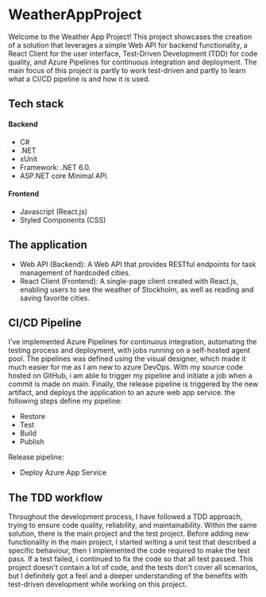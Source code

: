 # WeatherAppProject

Welcome to the Weather App Project! This project showcases the creation of a solution that leverages a simple Web API for backend functionality, a React Client for the user interface, Test-Driven Development (TDD) for code quality, and Azure Pipelines for continuous integration and deployment.
The main focus of this project is partly to work test-driven and partly to learn what a CI/CD pipeline is and how it is used.

<h2>Tech stack</h2>
<h4>Backend</h4>

- C#
- .NET
- xUnit
- Framework: .NET 6.0.
- ASP.NET core Minimal API.

<h4>Frontend</h4>

- Javascript (React.js)
- Styled Components (CSS)

## The application

- Web API (Backend): A Web API that provides RESTful endpoints for task management of hardcoded cities.
- React Client (Frontend): A single-page client created with React.js, enabling users to see the weather of Stockholm, as well as reading and saving favorite cities.

## CI/CD Pipeline

I've implemented Azure Pipelines for continuous integration, automating the testing process and deployment, with jobs running on a self-hosted agent pool.
The pipelines was defined using the visual designer, which made it much easier for me as I am new to azure DevOps. With my source code hosted on GitHub, i am able to trigger my pipeline and initiate a job when a commit is made on main. Finally, the release pipeline is triggered by the new artifact, and deploys the application to an azure web app service.
the following steps define my pipeline:

- Restore
- Test
- Build
- Publish

Release pipeline:
- Deploy Azure App Service


## The TDD workflow
Throughout the development process, I have followed a TDD approach, trying to ensure code quality, reliability, and maintainability. Within the same solution, there is the main project and the test project. Before adding new functionality in the main project, I started writing a unit test that described a specific behaviour, then I implemented the code required to make the test pass. If a test failed, i continued to fix the code so that all test passed. 
This project doesn't contain a lot of code, and the tests don't cover all scenarios, but I definitely got a feel and a deeper understanding of the benefits with test-driven development while working on this project.

